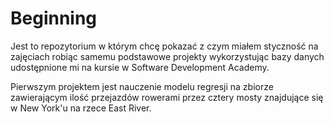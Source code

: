 # Beginning
Jest to repozytorium w którym chcę pokazać z czym miałem styczność na zajęciach robiąc samemu podstawowe projekty wykorzystując bazy danych udostępnione mi na kursie w Software Development Academy.

Pierwszym projektem jest nauczenie modelu regresji na zbiorze zawierającym ilość przejazdów rowerami przez cztery mosty znajdujące się w New York'u na rzece East River.